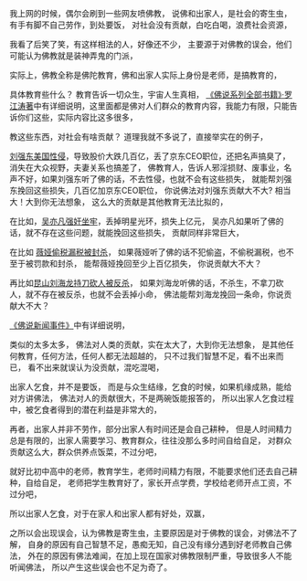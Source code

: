 我上网的时候，偶尔会刷到一些网友喷佛教，
说佛和出家人，是社会的寄生虫，有手有脚不自己劳作，到处要饭，
对社会没有贡献，白吃白喝，浪费社会资源，

我看了后笑了笑，有这样相法的人，好像还不少，
主要源于对佛教的误会，他们可能认为佛教就是装神弄鬼的门派，

实际上，佛教全称是佛陀教育，佛和出家人实际上身份是老师，是搞教育的，

具体教育些什么？
教育告诉一切众生，宇宙人生真相，
[《佛说系列全部书籍》·罗江涛著](https://www.kancloud.cn/@luojiangtao)中有详细说明，这里面都是佛对人们群众的教育内容，我能力有限，只能告诉你们这些，实际内容比这多很多，

教这些东西，对社会有啥贡献？
道理我就不多说了，直接举实在的例子，

 [刘强东美国性侵](https://www.kancloud.cn/luojiangtao/foshuoxinwen/2629199)，导致股价大跌几百亿，丢了京东CEO职位，还把名声搞臭了，消失在大众视野，夫妻关系也搞差了，
佛教育人，告诉人邪淫损财、废事业，名声不好，如果刘强东听了佛的话，不去性侵，也就不会有这些损失，
就能帮刘强东挽回这些损失，几百亿加京东CEO职位，
你说佛法对刘强东贡献大不大?
相当大！大到你无法想象，
这么大的贡献是其他教育无法比拟的，

在比如，[吴亦凡强奸坐牢](https://www.kancloud.cn/luojiangtao/foshuoxinwen/2640702)，丢掉明星光环，损失上亿元，
吴亦凡如果听了佛的话，就不存在这些问题，就能挽回这些损失，
贡献同样非常巨大，

在比如 [薇娅偷税漏税被封杀](https://www.kancloud.cn/luojiangtao/foshuoxinwen/2629201)，
如果薇娅听了佛的话不犯偷盗，不偷税漏税，也不至于被罚款和封杀，
能帮薇娅挽回至少上百亿损失，
你说贡献大不大？

再比如[昆山刘海龙持刀砍人被反杀](https://www.kancloud.cn/luojiangtao/foshuoxinwen/2635739)，
如果刘海龙听佛的话，不杀生，不拿刀砍人，就不存在被反杀，也就不会丢掉小命，
佛法能帮刘海龙挽回一条命，你说贡献大不大？

[《佛说新闻事件》](https://www.kancloud.cn/luojiangtao/foshuoxinwen)中有详细说明，

类似的太多太多，
佛法对人类的贡献，实在太大了，大到你无法想象，
是其他任何教育，任何方法，任何人都无法超越的，
只不过我们智慧不足，看不出来而已，
看不出来就误认为没贡献，混吃混喝，

出家人乞食，并不是要饭，
而是与众生结缘，乞食的时候，如果机缘成熟，能给对方讲佛法，
佛法对人的贡献很大，不是两碗饭能报答的，
所以出家人乞食过程中，被乞食者得到的潜在利益是非常大的，

再者，出家人并非不劳作，部分出家人有时间还是会自己耕种，
但是人时间精力总是有限的，出家人需要学习、教育群众，往往没那么多时间自给自足，
对群众贡献这么大，群众供养点饭菜，不过分吧，

就好比初中高中的老师，教育学生，老师时间精力有限，不能要求他们还去自己耕种，自给自足，
老师把学生教育好了，家长开点学费，学校给老师开点工资，不过分吧，

所以出家人乞食，对于在家人和出家人都有好处，双赢，

之所以会出现误会，认为佛教是寄生虫，主要原因是对于佛教的误会，对佛法不了解，
自身的原因有自己智慧不足，愚痴无知，自己没有缘分遇到好老师教自己佛法，
外在的原因有佛法难闻，在加上现在国家对佛教限制严重，导致很多人不能听闻佛法，
所以产生这些误会也不足为奇了。


